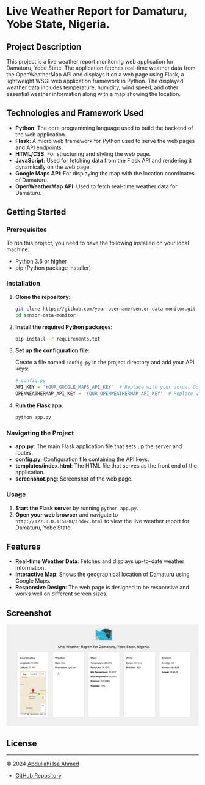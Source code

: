 # Live Weather Report for Damaturu, Yobe State, Nigeria.

## Project Description

This project is a live weather report monitoring web application for Damaturu, Yobe State. The application fetches real-time weather data from the OpenWeatherMap API and displays it on a web page using Flask, a lightweight WSGI web application framework in Python. The displayed weather data includes temperature, humidity, wind speed, and other essential weather information along with a map showing the location.

## Technologies and Framework Used

- **Python**: The core programming language used to build the backend of the web application.
- **Flask**: A micro web framework for Python used to serve the web pages and API endpoints.
- **HTML/CSS**: For structuring and styling the web page.
- **JavaScript**: Used for fetching data from the Flask API and rendering it dynamically on the web page.
- **Google Maps API**: For displaying the map with the location coordinates of Damaturu.
- **OpenWeatherMap API**: Used to fetch real-time weather data for Damaturu.

## Getting Started

### Prerequisites

To run this project, you need to have the following installed on your local machine:

- Python 3.6 or higher
- pip (Python package installer)

### Installation

1. **Clone the repository:**

    ```sh
    git clone https://github.com/your-username/sensor-data-monitor.git
    cd sensor-data-monitor
    ```

2. **Install the required Python packages:**

    ```sh
    pip install -r requirements.txt
    ```

3. **Set up the configuration file:**

    Create a file named `config.py` in the project directory and add your API keys:

    ```python
    # config.py
    API_KEY = 'YOUR_GOOGLE_MAPS_API_KEY'  # Replace with your actual Google Maps API key
    OPENWEATHERMAP_API_KEY = 'YOUR_OPENWEATHERMAP_API_KEY'  # Replace with your OpenWeatherMap API key
    ```

4. **Run the Flask app:**

    ```sh
    python app.py
    ```

### Navigating the Project

- **app.py**: The main Flask application file that sets up the server and routes.
- **config.py**: Configuration file containing the API keys.
- **templates/index.html**: The HTML file that serves as the front end of the application.
- **screenshot.png**: Screenshot of the web page.

### Usage

1. **Start the Flask server** by running `python app.py`.
2. **Open your web browser** and navigate to `http://127.0.0.1:5000/index.html` to view the live weather report for Damaturu, Yobe State.

## Features

- **Real-time Weather Data**: Fetches and displays up-to-date weather information.
- **Interactive Map**: Shows the geographical location of Damaturu using Google Maps.
- **Responsive Design**: The web page is designed to be responsive and works well on different screen sizes.

## Screenshot

![Weather Report Screenshot](Screenshot_webpage.png)

## License


---

© 2024 [Abdullahi Isa Ahmed](https://abdullahiisaahmed.com/)

- [GitHub Repository](https://github.com/Abdullah2020)
